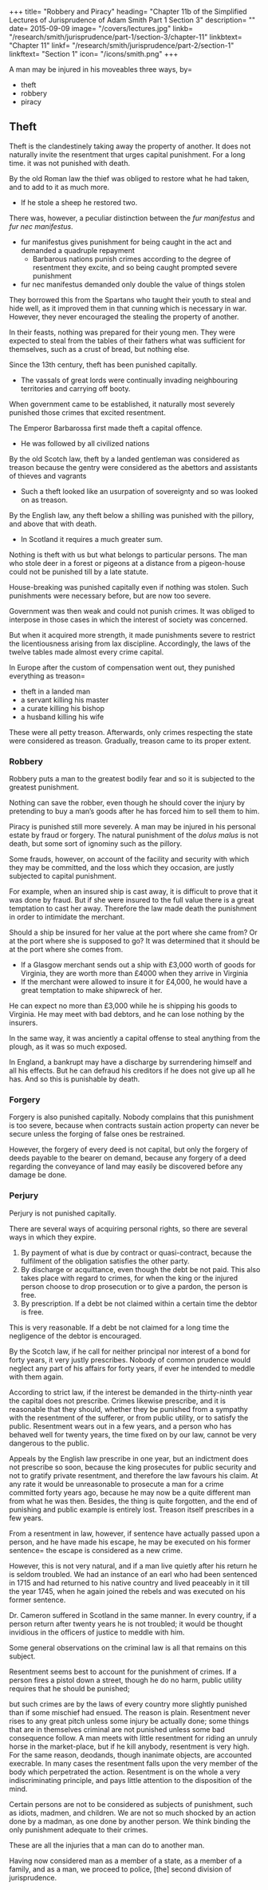 +++
title=  "Robbery and Piracy"
heading=  "Chapter 11b of the Simplified Lectures of Jurisprudence of Adam Smith Part 1 Section 3"
description=  ""
date=  2015-09-09
image=  "/covers/lectures.jpg"
linkb=  "/research/smith/jurisprudence/part-1/section-3/chapter-11"
linkbtext=  "Chapter 11"
linkf=  "/research/smith/jurisprudence/part-2/section-1"
linkftext=  "Section 1"
icon=  "/icons/smith.png"
+++

A man may be injured in his moveables three ways, by= 
- theft
- robbery
- piracy


## Theft

Theft is the clandestinely taking away the property of another. It does not naturally invite the resentment that urges capital punishment. For a long time. it was not punished with death.

By the old Roman law the thief was obliged to restore what he had taken, and to add to it as much more.
- If he stole a sheep he restored two.

There was, however, a peculiar distinction between the *fur manifestus* and *fur nec manifestus*.
- fur manifestus gives punishment for <!-- being having the goods with him or --> being caught in the act and demanded a quadruple repayment
  - Barbarous nations punish crimes according to the degree of resentment they excite, and so being caught prompted severe punishment
- fur nec manifestus demanded only double the value of things stolen

They borrowed this from the Spartans who taught their youth to steal and hide well, as it improved them in that cunning which is necessary in war. However, they never encouraged the stealing the property of another.

In their feasts, nothing was prepared for their young men. They were expected to steal from the tables of their fathers what was sufficient for themselves, such as a crust of bread, but nothing else.

<!-- The real reason of their punishing the *fur manifestus* more severely than another was that  -->
<!-- , and when the thief was catched in the act their resentment was very high, and consequently disposed them to punish him severely. -->

Since the 13th century, theft has been punished capitally.
- The vassals of great lords were continually invading neighbouring territories and carrying off booty.

When government came to be established, it naturally most severely punished those crimes that excited resentment.
<!-- to which men had the greatest propensity, and consequently endeavoured to restrain this practice. -->

The Emperor Barbarossa first made theft a capital offence. 
- He was followed by all civilized nations
<!-- , though undoubtedly the punishment is too great, for a thief is but a petty mean creature and does not excite a very high degree of resentment; he seems to be in some degree below this passion. -->

By the old Scotch law, theft by a landed gentleman was considered as treason because the gentry were considered as the abettors and assistants of thieves and vagrants
<!-- - The made war on one another, which  -->
- Such a theft looked like an usurpation of sovereignty and so was looked on as treason.

By the English law, any theft below a shilling was punished with the pillory, and above that with death.
- In Scotland it requires a much greater sum.

Nothing is theft with us but what belongs to particular persons.
The man who stole deer in a forest or pigeons at a distance from a pigeon-house could not be punished till by a late statute.

House-breaking was punished capitally even if nothing was stolen. Such punishments were necessary before, but are now too severe.

Government was then weak and could not punish crimes. It was obliged to interpose in those cases in which the interest of society was concerned. 

But when it acquired more strength, it made punishments severe to restrict the licentiousness arising from lax discipline. Accordingly, the laws of the twelve tables made almost every crime capital.

In Europe after the custom of compensation went out, they punished everything as treason= 
- theft in a landed man
- a servant killing his master
- a curate killing his bishop
- a husband killing his wife

These were all petty treason. Afterwards, only crimes respecting the state were considered as treason. Gradually, treason came to its proper extent.


### Robbery

Robbery puts a man to the greatest bodily fear and so it is subjected to the greatest punishment.

Nothing can save the robber, even though he should cover the injury by pretending to buy a man’s goods after he has forced him to sell them to him.

Piracy is punished still more severely. A man may be injured in his personal estate by fraud or forgery.
The natural punishment of the *dolus malus* is not death, but some sort of ignominy such as the pillory.

Some frauds, however, on account of the facility and security with which they may be committed, and the loss which they occasion, are justly subjected to capital punishment.

For example, when an insured ship is cast away, it is difficult to prove that it was done by fraud. But if she were insured to the full value there is a great temptation to cast her away. Therefore the law made death the punishment in order to intimidate the merchant.

Should a ship be insured for her value at the port where she came from? Or at the port where she is supposed to go? It was determined that it should be at the port where she comes from.
- If a Glasgow merchant sends out a ship with £3,000 worth of goods for Virginia, they are worth more than £4000 when they arrive in Virginia 
- If the merchant were allowed to insure it for £4,000, he would have a great temptation to make shipwreck of her.

He can expect no more than £3,000 while he is shipping his goods to Virginia. He may meet with bad debtors, and he can lose nothing by the insurers.

In the same way, it was anciently a capital offense to steal anything from the plough, as it was so much exposed.

In England, a bankrupt may have a discharge by surrendering himself and all his effects. But he can defraud his creditors if he does not give up all he has. And so this is punishable by death.

### Forgery

Forgery is also punished capitally. Nobody complains that this punishment is too severe, because when contracts sustain action property can never be secure unless the forging of false ones be restrained.

However, the forgery of every deed is not capital, but only the forgery of deeds payable to the bearer on demand, because any forgery of a deed regarding the conveyance of land may easily be discovered before any damage be done.

### Perjury

Perjury is not punished capitally.

There are several ways of acquiring personal rights, so there are several ways in which they expire.
1. By payment of what is due by contract or quasi-contract, because the fulfilment of the obligation satisfies the other party.
2. By discharge or acquittance, even though the debt be not paid. This also takes place with regard to crimes, for when the king or the injured person choose to drop prosecution or to give a pardon, the person is free.
3. By prescription. If a debt be not claimed within a certain time the debtor is free.

This is very reasonable. If a debt be not claimed for a long time the negligence of the debtor is encouraged.

By the Scotch law, if he call for neither principal nor interest of a bond for forty years, it very justly prescribes.
Nobody of common prudence would neglect any part of his affairs for forty years, if ever he intended to meddle with them again.

According to strict law, if the interest be demanded in the thirty-ninth year the capital does not prescribe.
Crimes likewise prescribe, and it is reasonable that they should, whether they be punished from a sympathy with the resentment of the sufferer, or from public utility, or to satisfy the public.
Resentment wears out in a few years, and a person who has behaved well for twenty years, the time fixed on by our law, cannot be very dangerous to the public.

Appeals by the English law prescribe in one year, but an indictment does not prescribe so soon, because the king prosecutes for public security and not to gratify private resentment, and therefore the law favours his claim.
At any rate it would be unreasonable to prosecute a man for a crime committed forty years ago, because he may now be a quite different man from what he was then.
Besides, the thing is quite forgotten, and the end of punishing and public example is entirely lost.
Treason itself prescribes in a few years.

From a resentment in law, however, if sentence have actually passed upon a person, and he have made his escape, he may be executed on his former sentence=  the escape is considered as a new crime.

However, this is not very natural, and if a man live quietly after his return he is seldom troubled.
We had an instance of an earl who had been sentenced in 1715 and had returned to his native country and lived peaceably in it till the year 1745, when he again joined the rebels and was executed on his former sentence.

Dr. Cameron suffered in Scotland in the same manner.
In every country, if a person return after twenty years he is not troubled; it would be thought invidious in the officers of justice to meddle with him.

Some general observations on the criminal law is all that remains on this subject.

Resentment seems best to account for the punishment of crimes. If a person fires a pistol down a street, though he do no harm, public utility requires that he should be punished;

but such crimes are by the laws of every country more slightly punished than if some mischief had ensued.
The reason is plain.
Resentment never rises to any great pitch unless some injury be actually done; some things that are in themselves criminal are not punished unless some bad consequence follow.
A man meets with little resentment for riding an unruly horse in the market-place, but if he kill anybody, resentment is very high.
For the same reason, deodands, though inanimate objects, are accounted execrable.
In many cases the resentment falls upon the very member of the body which perpetrated the action.
Resentment is on the whole a very indiscriminating principle, and pays little attention to the disposition of the mind.

Certain persons are not to be considered as subjects of punishment, such as idiots, madmen, and children.
We are not so much shocked by an action done by a madman, as one done by another person.
We think binding the only punishment adequate to their crimes.

These are all the injuries that a man can do to another man. 

Having now considered man as a member of a state, as a member of a family, and as a man, we proceed to police, [the] second division of jurisprudence.
